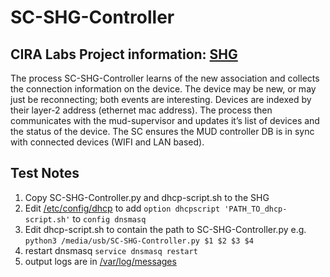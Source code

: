 # SC-SHG-Controller
## CIRA Labs Project information: [SHG](https://cira.ca/cira-secure-home-gateway)
The process SC-SHG-Controller learns of the new association and collects the connection information on the device.
The device may be new, or may just be reconnecting; both events are interesting.
Devices are indexed by their layer-2 address (ethernet mac address).
The process then communicates with the mud-supervisor and updates it’s list of devices and the status of the device. 
The SC ensures the MUD controller DB is in sync with connected devices (WIFI and LAN based).
## Test Notes
1. Copy SC-SHG-Controller.py and dhcp-script.sh to the SHG
2. Edit [/etc/config/dhcp](https://openwrt.org/docs/guide-user/base-system/dhcp) to add ```option dhcpscript 'PATH_TO_dhcp-script.sh'``` to ```config dnsmasq```
3. Edit dhcp-script.sh to contain the path to SC-SHG-Controller.py e.g. ```python3 /media/usb/SC-SHG-Controller.py $1 $2 $3 $4```
4. restart dnsmasq ```service dnsmasq restart```
5. output logs are in [/var/log/messages](https://openwrt.org/docs/guide-user/base-system/log.essentials)
